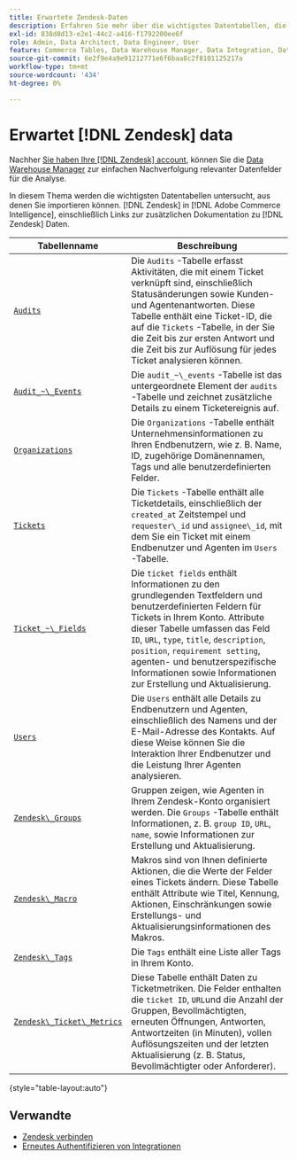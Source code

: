 ```yaml
---
title: Erwartete Zendesk-Daten
description: Erfahren Sie mehr über die wichtigsten Datentabellen, die Sie aus Zendesk in Commerce Intelligence importieren können, einschließlich Links zur zusätzlichen Dokumentation zu Zendesk-Daten.
exl-id: 838d8d13-e2e1-44c2-a416-f1792200ee6f
role: Admin, Data Architect, Data Engineer, User
feature: Commerce Tables, Data Warehouse Manager, Data Integration, Data Import/Export
source-git-commit: 6e2f9e4a9e91212771e6f6baa8c2f8101125217a
workflow-type: tm+mt
source-wordcount: '434'
ht-degree: 0%

---
```


# Erwartet [!DNL Zendesk] data

Nachher [Sie haben Ihre [!DNL Zendesk] account](../integrations/zendesk.md), können Sie die [Data Warehouse Manager](../../../data-analyst/data-warehouse-mgr/tour-dwm.md) zur einfachen Nachverfolgung relevanter Datenfelder für die Analyse.

In diesem Thema werden die wichtigsten Datentabellen untersucht, aus denen Sie importieren können. [!DNL Zendesk] in [!DNL Adobe Commerce Intelligence], einschließlich Links zur zusätzlichen Dokumentation zu [!DNL Zendesk] Daten.

| Tabellenname | Beschreibung |
|-----|-----|
| [`Audits`](https://developer.zendesk.com/rest_api/docs/core/ticket_audits) | Die `Audits` -Tabelle erfasst Aktivitäten, die mit einem Ticket verknüpft sind, einschließlich Statusänderungen sowie Kunden- und Agentenantworten. Diese Tabelle enthält eine Ticket-ID, die auf die `Tickets` -Tabelle, in der Sie die Zeit bis zur ersten Antwort und die Zeit bis zur Auflösung für jedes Ticket analysieren können. |
| [`Audit_~\_Events`](https://developer.zendesk.com/rest_api/docs/core/ticket_audits#audit-events) | Die `audit_~\_events` -Tabelle ist das untergeordnete Element der `audits` -Tabelle und zeichnet zusätzliche Details zu einem Ticketereignis auf. |
| [`Organizations`](https://developer.zendesk.com/rest_api/docs/core/organizations) | Die `Organizations` -Tabelle enthält Unternehmensinformationen zu Ihren Endbenutzern, wie z. B. Name, ID, zugehörige Domänennamen, Tags und alle benutzerdefinierten Felder. |
| [`Tickets`](https://developer.zendesk.com/rest_api/docs/core/tickets) | Die `Tickets` -Tabelle enthält alle Ticketdetails, einschließlich der `created_at` Zeitstempel und `requester\_id` und `assignee\_id`, mit dem Sie ein Ticket mit einem Endbenutzer und Agenten im `Users` -Tabelle. |
| [`Ticket_~\_Fields`](https://developer.zendesk.com/rest_api/docs/core/ticket_fields) | Die `ticket fields` enthält Informationen zu den grundlegenden Textfeldern und benutzerdefinierten Feldern für Tickets in Ihrem Konto. Attribute dieser Tabelle umfassen das Feld `ID`, `URL`, `type`, `title`, `description`, `position`, `requirement setting`, agenten- und benutzerspezifische Informationen sowie Informationen zur Erstellung und Aktualisierung. |
| [`Users`](https://developer.zendesk.com/rest_api/docs/core/users) | Die `Users` enthält alle Details zu Endbenutzern und Agenten, einschließlich des Namens und der E-Mail-Adresse des Kontakts. Auf diese Weise können Sie die Interaktion Ihrer Endbenutzer und die Leistung Ihrer Agenten analysieren. |
| [`Zendesk\_Groups`](https://developer.zendesk.com/rest_api/docs/core/groups) | Gruppen zeigen, wie Agenten in Ihrem Zendesk-Konto organisiert werden. Die `Groups` -Tabelle enthält Informationen, z. B. `group ID`, `URL`, `name`, sowie Informationen zur Erstellung und Aktualisierung. |
| [`Zendesk\_Macro`](https://developer.zendesk.com/rest_api/docs/core/macros) | Makros sind von Ihnen definierte Aktionen, die die Werte der Felder eines Tickets ändern. Diese Tabelle enthält Attribute wie Titel, Kennung, Aktionen, Einschränkungen sowie Erstellungs- und Aktualisierungsinformationen des Makros. |
| [`Zendesk\_Tags`](https://developer.zendesk.com/rest_api/docs/core/tags) | Die `Tags` enthält eine Liste aller Tags in Ihrem Konto. |
| [`Zendesk\_Ticket\_Metrics`](https://developer.zendesk.com/rest_api/docs/core/ticket_metrics#ticket-metrics) | Diese Tabelle enthält Daten zu Ticketmetriken. Die Felder enthalten die `ticket ID`, `URL`und die Anzahl der Gruppen, Bevollmächtigten, erneuten Öffnungen, Antworten, Antwortzeiten (in Minuten), vollen Auflösungszeiten und der letzten Aktualisierung (z. B. Status, Bevollmächtigter oder Anforderer). |

{style="table-layout:auto"}

## Verwandte

* [Zendesk verbinden](../integrations/zendesk.md)
* [Erneutes Authentifizieren von Integrationen](https://experienceleague.adobe.com/docs/commerce-knowledge-base/kb/how-to/mbi-reauthenticating-integrations.html)
